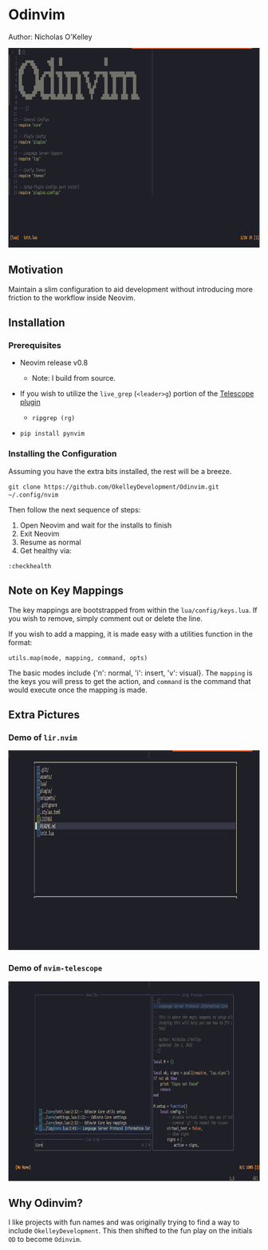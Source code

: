 # Odinvim

Author: Nicholas O'Kelley

<img src="./assets/odinvim.png"  width="650" height="400" />

## Motivation

Maintain a slim configuration to aid development without introducing more 
friction to the workflow inside Neovim.

## Installation

### Prerequisites

- Neovim release v0.8
  - Note: I build from source.

- If you wish to utilize the `live_grep` (`<leader>g`) portion of the [Telescope plugin](https://github.com/nvim-telescope/telescope.nvim)
  - `ripgrep (rg)`

- `pip install pynvim`

### Installing the Configuration

Assuming you have the extra bits installed, the rest will be a breeze.

```
git clone https://github.com/OkelleyDevelopment/Odinvim.git ~/.config/nvim
```

Then follow the next sequence of steps:

1. Open Neovim and wait for the installs to finish
2. Exit Neovim
3. Resume as normal
4. Get healthy via:

```
:checkhealth
```


## Note on Key Mappings

The key mappings are bootstrapped from within the `lua/config/keys.lua`. If you
wish to remove, simply comment out or delete the line.

If you wish to add a mapping, it is made easy with a utilities function in the format:

```
utils.map(mode, mapping, command, opts)
```

The basic modes include {'n': normal, 'i': insert, 'v': visual}. The `mapping` is the
keys you will press to get the action, and `command` is the command that would execute once
the mapping is made.

## Extra Pictures

### Demo of `lir.nvim`

<img src="./assets/lir_demo.png"  width="650" height="400" />

### Demo of `nvim-telescope`

<img src="./assets/telescope_demo.png"  width="650" height="400" />

## Why Odinvim?

I like projects with fun names and was originally trying to find a way to include
`OkelleyDevelopment`. This then shifted to the fun play on the initials `OD` to
become `Odinvim`.
